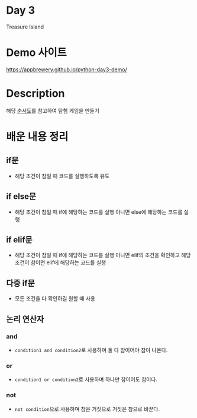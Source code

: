 # Day 3
Treasure Island

# Demo 사이트
https://appbrewery.github.io/python-day3-demo/

# Description
해당 [순서도](https://viewer.diagrams.net/index.html?highlight=0000ff&edit=_blank&layers=1&nav=1&title=Treasure%20Island%20Conditional.drawio#Uhttps%3A%2F%2Fdrive.google.com%2Fuc%3Fid%3D1oDe4ehjWZipYRsVfeAx2HyB7LCQ8_Fvi%26export%3Ddownload#%7B%22pageId%22%3A%22C5RBs43oDa-KdzZeNtuy%22%7D)를 참고하여 탐험 게임을 만들기

# 배운 내용 정리
## if문
- 해당 조건이 참일 때 코드를 실행하도록 유도

## if else문
- 해당 조건이 참일 때 if에 해당하는 코드를 실행 아니면 else에 해당하는 코드를 실행

## if elif문
- 해당 조건이 참일 때 if에 해당하는 코드를 실행 아니면 elif의 조건을 확인하고 해당 조건이 참이면 elif에 해당하는 코드를 실행

## 다중 if문
- 모든 조건을 다 확인하길 원할 때 사용

## 논리 연산자
### and
- `condition1 and condition2`로 사용하며 둘 다 참이어야 참이 나온다.

### or
- `condition1 or condition2`로 사용하며 하나만 참이어도 참이다.

### not
- `not condition`으로 사용하며 참은 거짓으로 거짓은 참으로 바꾼다.
